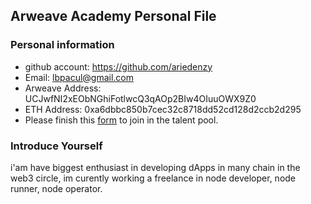 ## Arweave Academy Personal File

### Personal information

- github account: https://github.com/ariedenzy
- Email: lbpacul@gmail.com
- Arweave Address: UCJwfNI2xEObNGhiFotlwcQ3qAOp2BIw4OIuuOWX9Z0 
- ETH Address: 0xa6dbbc850b7cec32c8718dd52cd128d2ccb2d295
- Please finish this [form](https://docs.google.com/forms/d/e/1FAIpQLSfWA5fIIcBgmRppm3jNz5vmf9Mai_QMVil-2pO4r7YKn_Zhtw/viewform?usp=sf_link) to join in the talent pool.

### Introduce Yourself
 i'am have biggest enthusiast in developing dApps in many chain in the web3 circle, im curently working a freelance in node developer, node runner, node operator.